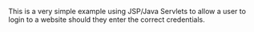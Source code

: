 This is a very simple example using JSP/Java Servlets to allow a user to login to a website should they enter the correct credentials.
